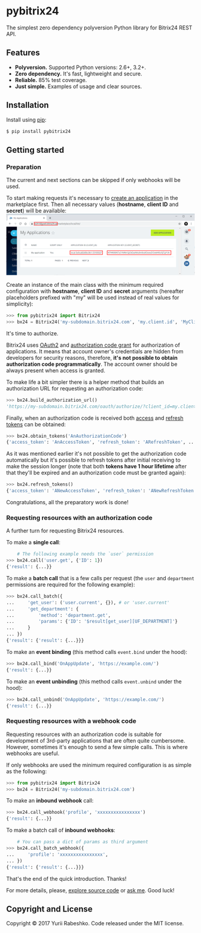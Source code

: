 # pybitrix24
The simplest zero dependency polyversion Python library for Bitrix24 REST API.

## Features
- **Polyversion.** Supported Python versions: 2.6+, 3.2+.
- **Zero dependency.** It's fast, lightweight and secure.
- **Reliable.** 85% test coverage.
- **Just simple.** Examples of usage and clear sources.

## Installation
Install using [pip](https://pip.pypa.io/en/stable/):

```bash
$ pip install pybitrix24
```

## Getting started

### Preparation

The current and next sections can be skipped if only webhooks will be used.

To start making requests it's necessary to [create an application](https://training.bitrix24.com/rest_help/bitrix24_apps/index.php) in the marketplace first. Then all necessary values (**hostname**, **client ID** and **secret**) will be available: 
![Marketplace local list](docs/source/_static/marketplace-local-list.png)
 
Create an instance of the main class with the minimum required configuration with **hostname**, **client ID** and **secret** arguments (hereafter placeholders prefixed with "my" will be used instead of real values for simplicity):

```python
>>> from pybitrix24 import Bitrix24
>>> bx24 = Bitrix24('my-subdomain.bitrix24.com', 'my.client.id', 'MyClientSecret')
```

It's time to authorize.

Bitrix24 uses [OAuth2](https://training.bitrix24.com/rest_help/oauth/authentication.php) and [authorization code grant](https://tools.ietf.org/html/rfc6749#section-1.3.1) for authorization of applications. It means that account owner's credentials are hidden from developers for security reasons, therefore, **it's not possible to obtain authorization code programmatically**. The account owner should be always present when access is granted.

To make life a bit simpler there is a helper method that builds an authorization URL for requesting an authorization code:

```python
>>> bx24.build_authorization_url()
'https://my-subdomain.bitrix24.com/oauth/authorize/?client_id=my.client.id&response_type=code'
```

Finally, when an authorization code is received both [access](https://tools.ietf.org/html/rfc6749#section-1.4) and [refresh tokens](https://tools.ietf.org/html/rfc6749#section-1.5) can be obtained: 

```python
>>> bx24.obtain_tokens('AnAuthorizationCode')
{'access_token': 'AnAccessToken', 'refresh_token': 'ARefreshToken', ...}
```

As it was mentioned earlier it's not possible to get the authorization code automatically but it's possible to refresh tokens after initial receiving to make the session longer (note that both **tokens have 1 hour lifetime** after that they'll be expired and an authorization code must be granted again):

```python
>>> bx24.refresh_tokens()
{'access_token': 'ANewAccessToken', 'refresh_token': 'ANewRefreshToken', ...}
```

Congratulations, all the preparatory work is done!

### Requesting resources with an authorization code

A further turn for requesting Bitrix24 resources.

To make a **single call**:

```python
    # The following example needs the `user` permission
>>> bx24.call('user.get', {'ID': 1})
{'result': {...}}
```

To make a **batch call** that is a few calls per request (the `user` and `department` permissions are required for the following example):

```python
>>> bx24.call_batch({
...     'get_user': ('user.current', {}), # or 'user.current'
...     'get_department': {
...         'method': 'department.get',
...         'params': {'ID': '$result[get_user][UF_DEPARTMENT]'}
...     }
... })
{'result': {'result': {...}}}
```

To make an **event binding** (this method calls `event.bind` under the hood):

```python
>>> bx24.call_bind('OnAppUpdate', 'https://example.com/')
{'result': {...}}
```

To make an **event unbinding** (this method calls `event.unbind` under the hood):

```python
>>> bx24.call_unbind('OnAppUpdate', 'https://example.com/')
{'result': {...}}
```

### Requesting resources with a webhook code

Requesting resources with an authorization code is suitable for development of 3rd-party applications that are often quite cumbersome. However, sometimes it's enough to send a few simple calls. This is where webhooks are useful. 

If only webhooks are used the minimum required configuration is as simple as the following:

```python
>>> from pybitrix24 import Bitrix24
>>> bx24 = Bitrix24('my-subdomain.bitrix24.com')
```

To make an **inbound webhook** call:

```python
>>> bx24.call_webhook('profile', 'xxxxxxxxxxxxxxxx')
{'result': {...}}
```

To make a batch call of **inbound webhooks**:

```python
    # You can pass a dict of params as third argument
>>> bx24.call_batch_webhook({
...     'profile': 'xxxxxxxxxxxxxxxx',
... })
{'result': {'result': {...}}}
```

That's the end of the quick introduction. Thanks!

For more details, please, [explore source code](pybitrix24/bitrix24.py) or [ask me](https://github.com/yarbshk/pybitrix24/issues/new). Good luck!

## Copyright and License
Copyright © 2017 Yurii Rabeshko. Code released under the MIT license.
